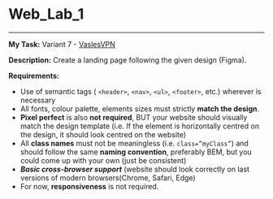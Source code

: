 # Web_Lab_1

---

 **My Task:** Variant 7 - [VaslesVPN](https://www.figma.com/file/iJD99BqtY8vzmZdrXbZOCc/LabWork1-V7)

 **Description:** </b> Create a landing page following the given design (Figma).

 **Requirements:**

- Use of semantic tags ( `<header>`, `<nav>`, `<ul>`, `<footer>`, etc.) wherever is necessary
- All fonts, colour palette, elements sizes must strictly **match the design**.
- **Pixel perfect** is also **not required**, BUT your website should visually match the design template 
  (i.e. If the element is horizontally centred on the design, it should look centred on the website)
- All **class names** must not be meaningless (i.e. `class=”myClass”`) and should follow the same **naming convention**, 
  preferably BEM, but you could come up with your own (just be consistent)
- ***Basic cross-browser support*** (website should look correctly on last versions of modern browsers(Chrome, Safari, Edge)
- For now, **responsiveness** is not required.
